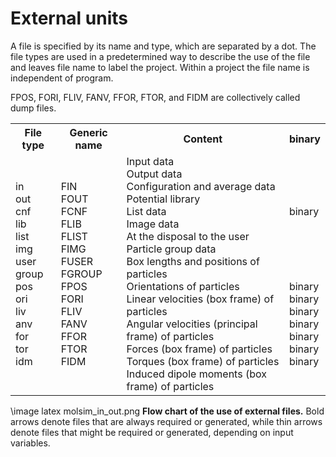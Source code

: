 External units
==============
A file is specified by its name and type, which are separated by a dot. The file types are used in a
predetermined way to describe the use of the file and leaves file name to label the project. Within a
project the file name is independent of program.

FPOS, FORI, FLIV, FANV, FFOR, FTOR, and FIDM are collectively called dump files.

<table>
<tr>
<th>File type</th>
<th>Generic name</th>
<th>Content</th>
<th>binary</th>
</tr>
<tr>
<td>
in<br>
out<br>
cnf<br>
lib<br>
list<br>
img<br>
user<br>
group<br>
pos<br>
ori<br>
liv<br>
anv<br>
for<br>
tor<br>
idm<br>
</td>
<td>
FIN<br>
FOUT<br>
FCNF<br>
FLIB<br>
FLIST<br>
FIMG<br>
FUSER<br>
FGROUP<br>
FPOS<br>
FORI<br>
FLIV<br>
FANV<br>
FFOR<br>
FTOR<br>
FIDM<br>
</td>
<td>
Input data<br>
Output data<br>
Configuration and average data<br>
Potential library<br>
List data<br>
Image data<br>
At the disposal to the user<br>
Particle group data<br>
Box lengths and positions of particles<br>
Orientations of particles<br>
Linear velocities (box frame) of particles<br>
Angular velocities (principal frame) of particles<br>
Forces (box frame) of particles<br>
Torques (box frame) of particles<br>
Induced dipole moments (box frame) of particles<br>
</td>
<td>
   <br>
   <br>
binary<br>
   <br>
   <br>
   <br>
   <br>
   <br>
binary<br>
binary<br>
binary<br>
binary<br>
binary<br>
binary<br>
binary<br>
</td>
</tr>
</table>

\image latex molsim_in_out.png
**Flow chart of the use of external files.** Bold arrows denote files that are always required or
generated, while thin arrows denote files that might be required or generated, depending on input
variables.

